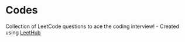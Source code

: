 # Codes
Collection of LeetCode questions to ace the coding interview! - Created using [LeetHub](https://github.com/QasimWani/LeetHub)
